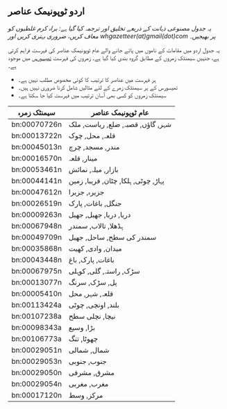 ## اردو ٹوپونیمک عناصر

*یہ جدول مصنوعی ذہانت کے ذریعے تخلیق اور ترجمہ کیا گیا ہے: براہ کرم غلطیوں کو معاف کریں، ضروری بہتری کریں اور whgazetteer(at)gmail(dot)com پر بھیجیں۔*

یہ جدول اردو میں مقامات کے ناموں میں پائے جانے والے عام ٹوپونیمک عناصر کی فہرست فراہم کرتی ہے، جنہیں سیمنٹک زمروں کے مطابق گروہ بندی کیا گیا ہے۔ زمروں کی فہرست [تھیسورس](https://github.com/WorldHistoricalGazetteer/epitran/blob/toponymic-linguistics/epitran/data/topos/thesaurus.md) میں موجود ہے۔

* ہر فہرست میں عناصر کا ترتیب کا کوئی مخصوص مطلب نہیں ہے۔
* تھیسورس کے ہر سیمنٹک زمرے کے لئے مثالیں شامل کرنا ضروری نہیں ہیں۔
* سیمنٹک زمروں کو کسی بھی آسان ترتیب میں فہرست کیا جا سکتا ہے۔

| سیمنٹک زمرہ | عام ٹوپونیمک عناصر |
|---|---|
| bn:00070726n | شہر, گاؤں, قصبہ, ضلع, ریاست, ملک |
| bn:00013722n | قلعہ, محل, چوک |
| bn:00045013n | مندر, مسجد, چرچ |
| bn:00016570n | مینار, قلعہ |
| bn:00053461n | بازار, میلہ, نمائش |
| bn:00044141n | پہاڑ, چوٹی, ہلکا, چٹان, قریبا, زمین |
| bn:00047612n | جزیرہ, جزیرا |
| bn:00026519n | جنگل, باغات, پارک |
| bn:00009263n | دریا, دریا, جھیل, جھیل |
| bn:00067948n | ہڈھلا, تالاب, سمندر |
| bn:00049709n | سمندر کی سطح, ساحل, جھیل |
| bn:00035868n | میدان, وادی, کھیت |
| bn:00043448n | باغات, پارک, باغ |
| bn:00067975n | سڑک, راستہ, گلی, کوہلی |
| bn:00013077n | پل, سڑک, سرنگ |
| bn:00005410n | قلعہ, شہر, محل |
| bn:00113424a | بلند, اونچی, چوٹی |
| bn:00107238a | نیچا, نچلی سطح |
| bn:00098343a | بڑا, وسیع |
| bn:00106773a | چھوٹا, تنگ |
| bn:00029051n | شمال, شمالی |
| bn:00029053n | جنوب, جنوبی |
| bn:00029050n | مشرق, مشرقی |
| bn:00029054n | مغرب, مغربی |
| bn:00017120n | مرکز, وسط |
